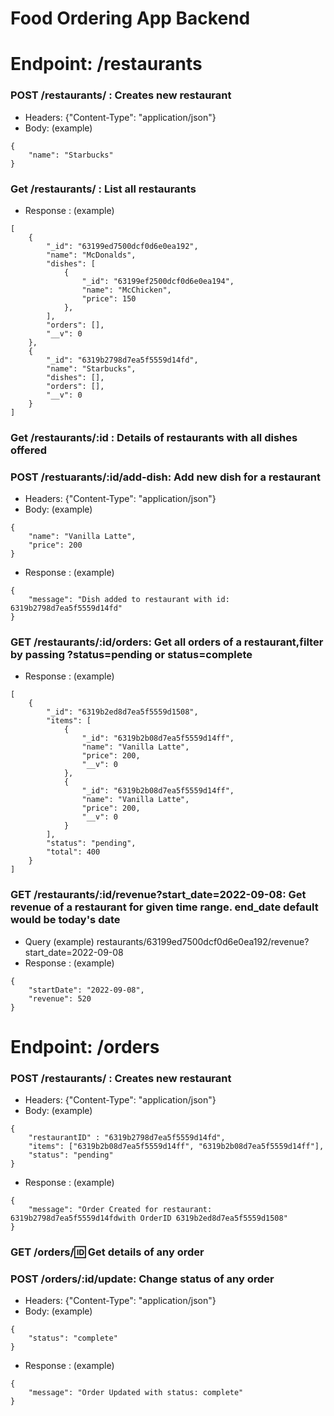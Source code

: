 # Food Ordering App Backend

# Endpoint: /restaurants

### POST /restaurants/ : Creates new restaurant
- Headers: {"Content-Type": "application/json"}
- Body: (example)
```
{
    "name": "Starbucks"
}
```

### Get /restaurants/ : List all restaurants
- Response : (example)
```
[
    {
        "_id": "63199ed7500dcf0d6e0ea192",
        "name": "McDonalds",
        "dishes": [
            {
                "_id": "63199ef2500dcf0d6e0ea194",
                "name": "McChicken",
                "price": 150
            },
        ],
        "orders": [],
        "__v": 0
    },
    {
        "_id": "6319b2798d7ea5f5559d14fd",
        "name": "Starbucks",
        "dishes": [],
        "orders": [],
        "__v": 0
    }
]
```

### Get /restaurants/:id : Details of restaurants with all dishes offered

### POST /restuarants/:id/add-dish: Add new dish for a restaurant
- Headers: {"Content-Type": "application/json"}
- Body: (example)
```
{
    "name": "Vanilla Latte",
    "price": 200
}
```
- Response : (example)
```
{
    "message": "Dish added to restaurant with id: 6319b2798d7ea5f5559d14fd"
}
```

### GET /restaurants/:id/orders: Get all orders of a restaurant,filter by passing ?status=pending or status=complete
- Response : (example)
```
[
    {
        "_id": "6319b2ed8d7ea5f5559d1508",
        "items": [
            {
                "_id": "6319b2b08d7ea5f5559d14ff",
                "name": "Vanilla Latte",
                "price": 200,
                "__v": 0
            },
            {
                "_id": "6319b2b08d7ea5f5559d14ff",
                "name": "Vanilla Latte",
                "price": 200,
                "__v": 0
            }
        ],
        "status": "pending",
        "total": 400
    }
]
```

### GET /restaurants/:id/revenue?start_date=2022-09-08: Get revenue of a restaurant for given time range. end_date default would be today's date
- Query (example) restaurants/63199ed7500dcf0d6e0ea192/revenue?start_date=2022-09-08
- Response : (example)
```
{
    "startDate": "2022-09-08",
    "revenue": 520
}
```


# Endpoint: /orders

### POST /restaurants/ : Creates new restaurant
- Headers: {"Content-Type": "application/json"}
- Body: (example)
```
{
    "restaurantID" : "6319b2798d7ea5f5559d14fd",
    "items": ["6319b2b08d7ea5f5559d14ff", "6319b2b08d7ea5f5559d14ff"],
    "status": "pending"
}
```
- Response : (example)
```
{
    "message": "Order Created for restaurant: 6319b2798d7ea5f5559d14fdwith OrderID 6319b2ed8d7ea5f5559d1508"
}
```

### GET /orders/:id: Get details of any order

### POST /orders/:id/update: Change status of any order
- Headers: {"Content-Type": "application/json"}
- Body: (example)
```
{
    "status": "complete"
}
```
- Response : (example)
```
{
    "message": "Order Updated with status: complete"
}
```
